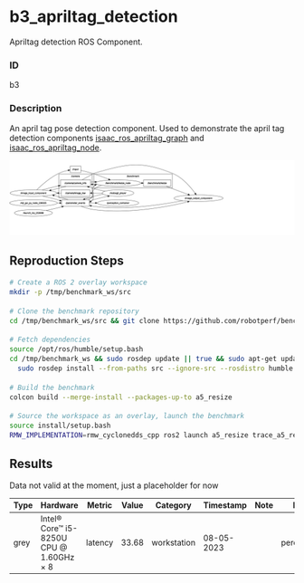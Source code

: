 # b3_apriltag_detection

Apriltag detection ROS Component.

### ID
b3

### Description
An april tag pose detection component. Used to demonstrate the april tag detection components [isaac_ros_apriltag_graph](https://github.com/NVIDIA-ISAAC-ROS/isaac_ros_benchmark/blob/main/scripts/isaac_ros_apriltag_graph.py) and [isaac_ros_apriltag_node](https://github.com/NVIDIA-ISAAC-ROS/isaac_ros_benchmark/blob/main/scripts/isaac_ros_apriltag_node.py).


![](../../../imgs/a5_resize.svg)

## Reproduction Steps

```bash
# Create a ROS 2 overlay workspace
mkdir -p /tmp/benchmark_ws/src

# Clone the benchmark repository
cd /tmp/benchmark_ws/src && git clone https://github.com/robotperf/benchmarks

# Fetch dependencies
source /opt/ros/humble/setup.bash
cd /tmp/benchmark_ws && sudo rosdep update || true && sudo apt-get update &&
  sudo rosdep install --from-paths src --ignore-src --rosdistro humble -y

# Build the benchmark
colcon build --merge-install --packages-up-to a5_resize

# Source the workspace as an overlay, launch the benchmark
source install/setup.bash
RMW_IMPLEMENTATION=rmw_cyclonedds_cpp ros2 launch a5_resize trace_a5_resize.launch.py

```

## Results

Data not valid at the moment, just a placeholder for now

| Type | Hardware | Metric | Value | Category | Timestamp | Note | Data Source |
| --- | --- | --- | --- | --- | --- | --- | --- |
| grey | Intel® Core™ i5-8250U CPU @ 1.60GHz × 8 | latency | 33.68 | workstation | 08-05-2023 |  | perception/image2 |

